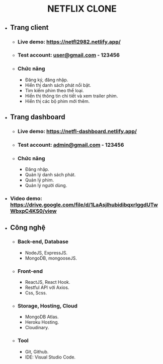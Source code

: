   <h1 align="center"><b>NETFLIX CLONE</b></h1>

- ## Trang client

  - ### Live demo: https://netfl2982.netlify.app/
  - ### Test account: user@gmail.com - 123456
  - ### Chức năng
    - Đăng ký, đăng nhập.
    - Hiển thị danh sách phát nổi bật.
    - Tìm kiếm phim theo thể loại.
    - Hiển thị thông tin chi tiết và xem trailer phim.
    - Hiển thị các bộ phim mới thêm.

- ## Trang dashboard

  - ### Live demo: https://netfl-dashboard.netlify.app/
  - ### Test account: admin@gmail.com - 123456
  - ### Chức năng
    - Đăng nhập.
    - Quản lý danh sách phát.
    - Quản lý phim.
    - Quản lý người dùng.

- ### Video demo: https://drive.google.com/file/d/1LaAsjlhubidibqxrlggdUTwWbxpC4KS0/view

- ## Công nghệ

  - ### Back-end, Database
    - NodeJS, ExpressJS.
    - MongoDB, mongooseJS.

  - ### Front-end
    - ReactJS, React Hook.
    - Restful API với Axios.
    - Css, Scss.

  - ### Storage, Hosting, Cloud
    - MongoDB Atlas.
    - Heroku Hosting.
    - Cloudinary.

  - ### Tool
    - Git, Github.
    - IDE: Visual Studio Code.
